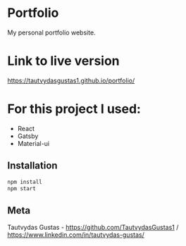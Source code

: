 # Portfolio
My personal portfolio website.


# Link to live version 
https://tautvydasgustas1.github.io/portfolio/

# For this project I used:

* React
* Gatsby 
* Material-ui


## Installation

```sh
npm install
npm start
```

## Meta

Tautvydas Gustas - https://github.com/TautvydasGustas1 / https://www.linkedin.com/in/tautvydas-gustas/  
